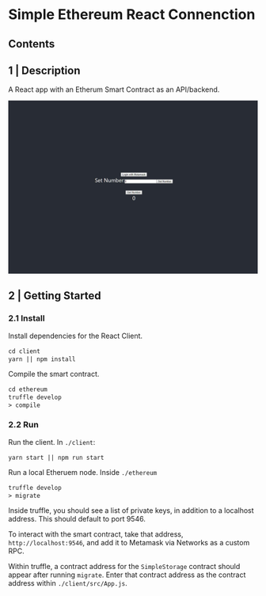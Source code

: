 # Simple Ethereum React Connenction

## Contents

## 1 | Description

A React app with an Etherum Smart Contract as an API/backend.

![Screenshot](./Screenshot.jpg)

## 2 | Getting Started

### 2.1 Install

Install dependencies for the React Client.

```
cd client
yarn || npm install
```

Compile the smart contract.

```
cd ethereum
truffle develop
> compile
```

### 2.2 Run

Run the client. In `./client`:

```
yarn start || npm run start
```

Run a local Etheruem node. Inside `./ethereum`

```
truffle develop
> migrate
```

Inside truffle, you should see a list of private keys, in addition to a localhost address. This should default to port 9546.

To interact with the smart contract, take that address, `http://localhost:9546`, and add it to Metamask via Networks as a custom RPC.

Within truffle, a contract address for the `SimpleStorage` contract should appear after running `migrate`. Enter that contract address as the contract address within `./client/src/App.js`.
